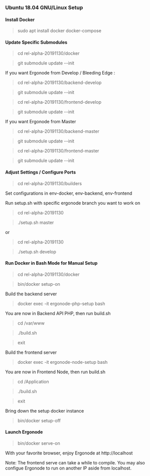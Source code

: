### Ubuntu 18.04 GNU/Linux Setup ###

#### Install Docker ####

> sudo apt install docker docker-compose

#### Update Specific Submodules ####

> cd rel-alpha-20191130/docker

> git submodule update --init

If you want Ergonode from Develop / Bleeding Edge :

> cd rel-alpha-20191130/backend-develop

> git submodule update --init

> cd rel-alpha-20191130/frontend-develop

> git submodule update --init

If you want Ergonode from Master 

> cd rel-alpha-20191130/backend-master

> git submodule update --init

> cd rel-alpha-20191130/frontend-master

> git submodule update --init

#### Adjust Settings / Configure Ports ####

> cd rel-alpha-20191130/builders

Set configurations in  env-docker, env-backend, env-frontend


Run setup.sh with specific ergonode branch you want to work on

> cd rel-alpha-20191130

> ./setup.sh master

or

> cd rel-alpha-20191130

> ./setup.sh develop


#### Run Docker in Bash Mode for Manual Setup ####

> cd rel-alpha-20191130/docker

> bin/docker setup-on

Build the backend server

> docker exec -it ergonode-php-setup bash

You are now in Backend API PHP, then run build.sh

> cd /var/www

> ./build.sh

> exit

Build the frontend server

> docker exec -it ergonode-node-setup bash

You are now in Frontend Node, then run build.sh

> cd /Application

> ./build.sh

> exit

Bring down the setup docker instance

> bin/docker setup-off

#### Launch Ergonode #####

> bin/docker serve-on

With your favorite browser, enjoy Ergonode at http://localhost


Note: The frontend serve can take a while to compile.  You may
also configue Ergonode to run on another IP aside from localhost.
